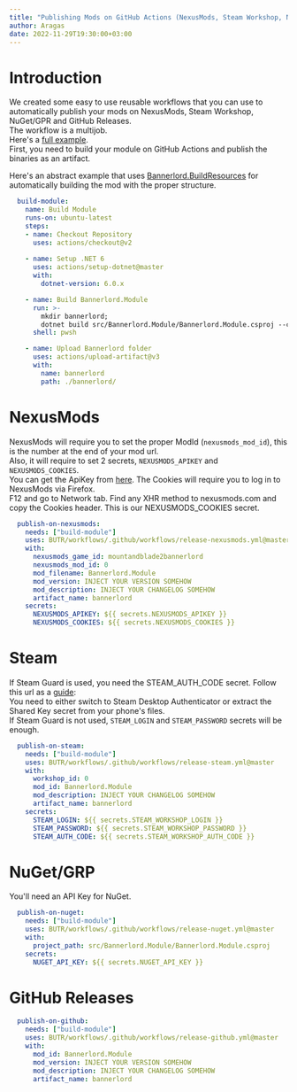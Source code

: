 ```yaml
---
title: "Publishing Mods on GitHub Actions (NexusMods, Steam Workshop, NuGet)"
author: Aragas
date: 2022-11-29T19:30:00+03:00
---
```


# Introduction
We created some easy to use reusable workflows that you can use to automatically publish your mods on NexusMods, Steam Workshop, NuGet/GPR and GitHub Releases.  
The workflow is a multijob.  
Here's a [full example](https://github.com/BUTR/Bannerlord.UIExtenderEx/blob/9a6f063ec9f8924feb51294ff0056501efc863c5/.github/workflows/publish.yml).  
First, you need to build your module on GitHub Actions and publish the binaries as an artifact.  

Here's an abstract example that uses [Bannerlord.BuildResources](https://github.com/BUTR/Bannerlord.BuildResources)
for automatically building the mod with the proper structure.  
```yml
  build-module:
    name: Build Module
    runs-on: ubuntu-latest
    steps:
    - name: Checkout Repository
      uses: actions/checkout@v2
        
    - name: Setup .NET 6
      uses: actions/setup-dotnet@master
      with:
        dotnet-version: 6.0.x

    - name: Build Bannerlord.Module
      run: >-
        mkdir bannerlord;
        dotnet build src/Bannerlord.Module/Bannerlord.Module.csproj --configuration Release -p:GameFolder="$PWD/bannerlord";
      shell: pwsh

    - name: Upload Bannerlord folder
      uses: actions/upload-artifact@v3
      with:
        name: bannerlord
        path: ./bannerlord/
```

# NexusMods
NexusMods will require you to set the proper ModId (`nexusmods_mod_id`), this is the number at the end of your mod url.  
Also, it will require to set 2 secrets, `NEXUSMODS_APIKEY` and `NEXUSMODS_COOKIES`.  
You can get the ApiKey from [here](https://www.nexusmods.com/users/myaccount?tab=api). The Cookies will require you to log in to NexusMods via Firefox.  
F12 and go to Network tab. Find any XHR method to nexusmods.com and copy the Cookies header. This is our NEXUSMODS_COOKIES secret.  
```yml
  publish-on-nexusmods:
    needs: ["build-module"]
    uses: BUTR/workflows/.github/workflows/release-nexusmods.yml@master
    with:
      nexusmods_game_id: mountandblade2bannerlord
      nexusmods_mod_id: 0
      mod_filename: Bannerlord.Module
      mod_version: INJECT YOUR VERSION SOMEHOW
      mod_description: INJECT YOUR CHANGELOG SOMEHOW
      artifact_name: bannerlord
    secrets:
      NEXUSMODS_APIKEY: ${{ secrets.NEXUSMODS_APIKEY }}
      NEXUSMODS_COOKIES: ${{ secrets.NEXUSMODS_COOKIES }}
```

# Steam
If Steam Guard is used, you need the STEAM_AUTH_CODE secret. Follow this url as a [guide](https://github.com/SteamTimeIdler/stidler/wiki/Getting-your-%27shared_secret%27-code-for-use-with-Auto-Restarter-on-Mobile-Authentication#getting-shared-secret-from-ios-windows):  
You need to either switch to Steam Desktop Authenticator or extract the Shared Key secret from your phone's files.  
If Steam Guard is not used, `STEAM_LOGIN` and `STEAM_PASSWORD` secrets will be enough.  

```yml
  publish-on-steam:
    needs: ["build-module"]
    uses: BUTR/workflows/.github/workflows/release-steam.yml@master
    with:
      workshop_id: 0
      mod_id: Bannerlord.Module
      mod_description: INJECT YOUR CHANGELOG SOMEHOW
      artifact_name: bannerlord
    secrets:
      STEAM_LOGIN: ${{ secrets.STEAM_WORKSHOP_LOGIN }}
      STEAM_PASSWORD: ${{ secrets.STEAM_WORKSHOP_PASSWORD }}
      STEAM_AUTH_CODE: ${{ secrets.STEAM_WORKSHOP_AUTH_CODE }}
```

# NuGet/GRP
You'll need an API Key for NuGet.
```yml
  publish-on-nuget:
    needs: ["build-module"]
    uses: BUTR/workflows/.github/workflows/release-nuget.yml@master
    with:
      project_path: src/Bannerlord.Module/Bannerlord.Module.csproj
    secrets:
      NUGET_API_KEY: ${{ secrets.NUGET_API_KEY }}
```


# GitHub Releases
```yml
  publish-on-github:
    needs: ["build-module"]
    uses: BUTR/workflows/.github/workflows/release-github.yml@master
    with:
      mod_id: Bannerlord.Module
      mod_version: INJECT YOUR VERSION SOMEHOW
      mod_description: INJECT YOUR CHANGELOG SOMEHOW
      artifact_name: bannerlord
```
